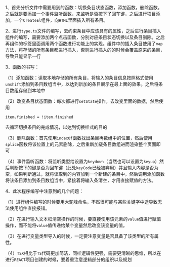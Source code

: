 1、首先分析文件中需要用到的函数：切换条目状态函数，添加函数，删除函数。之后就是要添加一个事件监听函数，来监听是否按下了回车键，之后进行项目添加，一个`CreateEl`组件，向`HTML`里面插入所有条目。

2、进行`type.ts`文件的编写，去约束条目中应该具有的属性，之后进行条目插入组件的编写，需要添加两个点击函数，分别对应条目状态切换以及条目删除。之后再组件的标签里面调用两个函数进行功能上的实现。组件中的插入条目使用了`map`方法，将存储的所有条目都进行插入，否则进行插入的的时候会覆盖原来的条目，导致只能显示一行

3、函数的书写：

（1）添加函数：读取本地存储的所有条目，将输入的条目信息按照格式使用`unshift`添加到条目数组当中，以达到新加的条目展示在最上面的效果。之后将条目数组存储到本地中

（2）改变条目状态函数：每次都进行`setState`操作，去改变里面的数据，然后使用

```TSX
item.finished = !item.finished
```

去循环切换条目的完成情况，以达到切换样式的目的

（3）删除函数：首先使用`indexOf`函数找出条目再数组中的位置，然后使用`splice`函数将该位置上的元素删除，之后重新加载条目数组进而渲染整个页面即可

（4）事件监听函数：将监听类型给设置为`keydown`（当然也可以设置为`keyup`）然后判断按下的键是否为回车键（此处`keyCode`已经被弃用）并且输入内容是否为空，如果判断通过，就将读取到的内容加到一个新建的条目中，然后调用添加函数将该条目添加到条目数组当中，紧接着将输入条清空，才用直接赋值的方法。

4、此次程序编写中注意到的几个问题：

（1）进行组件编写的时候要用大驼峰命名，不然很可能与某些关键字中途导致无法使用组件直接报错。

（2）在进行输入文本框清空操作的时候，要直接使用该元素的`value`值进行赋值操作，而不能将`value`值传递给某个变量然后改变该变量的值。

（3）在进行变量类型导入的时候，一定要注意变量是否具备了该类型的所有属性。

（4）`TSX`相比于`TS`代码更加简洁，同样逻辑性更强，需要更清晰的思维，所以在进行`REACT`项目创建的时候，要着重注意逻辑部分的组织以及规划

